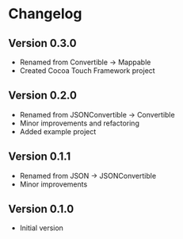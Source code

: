 # Changelog

## Version 0.3.0

- Renamed from Convertible -> Mappable
- Created Cocoa Touch Framework project 

## Version 0.2.0

- Renamed from JSONConvertible -> Convertible
- Minor improvements and refactoring
- Added example project

## Version 0.1.1

- Renamed from JSON -> JSONConvertible
- Minor improvements

## Version 0.1.0

- Initial version
